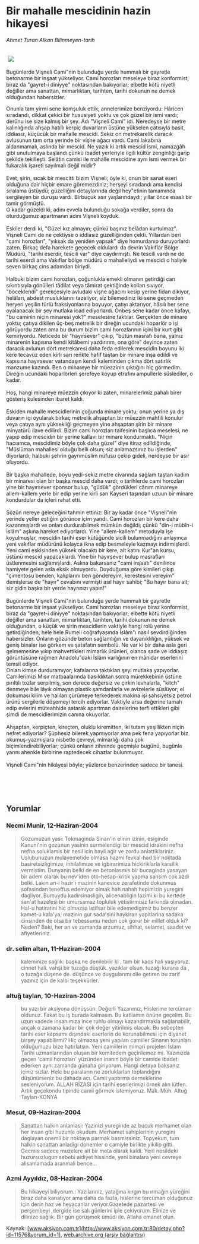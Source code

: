 # Bir mahalle mescidinin hazin hikayesi

*Ahmet Turan Alkan Bilinmeyen-tarih*

<div>
 <font>
  <img border="0" height="1" src="/web/20050119204851im_/http://www.aksiyon.com.tr/images/blank.gif"/>
 </font>
 <font class="content">
  <p>
   <img border="0" hspace="5" src="http://web.archive.org/web/20050119204851im_/http://www.aksiyon.com.tr/resim/496/18.jpg" vspace="5"/>
  </p>
 </font>
 <font class="content">
  Bugünlerde Vişneli Cami"nin bulunduğu yerde hummalı bir gayretle betonarme bir inşaat yükseliyor. Cami horozları meseleye biraz konformist, biraz da "gayret-i diniyye" noktasından bakıyorlar; elbette kötü niyetli değiller ama sanattan, mimarlıktan, tarihten, tarihi dokunun ne demek olduğundan habersizler.
 </font>
 <br/>
 <p>
  <font class="content">
   Onunla tam yirmi sene komşuluk ettik; annelerimize benziyordu: Hâricen sıradandı, dikkat çekici bir hususiyeti yoktu ve çok güzel bir ismi vardı; derûnu ise size kalmış bir şey. Adı "Vişneli Cami" idi. Neredeyse bir metre kalınlığında ahşap hatıllı kerpiç duvarların üstüne yükselen çatısıyla basit, iddiasız, küçücük bir mahalle mescidi. Sekiz on metrekarelik daracık avlusunun tam orta yerinde bir vişne ağacı vardı. Cami lakabına aldanmamalı, aslında bir mescid. Ne yazık ki artık mescid ismi, namazgâh gibi unutulmaya başlandı çünkü ibadet yerleriyle ilgili kültür zenginliği garip şekilde tekilleşti. Selâtin camisi ile mahalle mescidine aynı ismi vermek bir fukaralık işareti sayılmalı değil midir?
   <br>
    <br>
     Evet, şirin, sıcak bir mescitti bizim Vişneli; öyle ki, onun bir sanat eseri olduğuna dair hiçbir emare göremezdiniz; herşeyi sıradandı ama kendisi sıralama üstüydü; güzelliğini detaylarında değil hey"etinin tamamında sergileyen bir duruşu vardı. Birbuçuk asır yaşlarındaydı; yıllar önce esaslı bir tamir görmüştü.
     <br>
      O kadar güzeldi ki, adını evvela bulunduğu sokağa verdiler, sonra da oturduğumuz apartmanın adını Vişneli koyduk.
      <br>
       <br/>
       Eskiler derdi ki, "Güzel kız almayın; çünkü başınız belâdan kurtulmaz". Vişneli Cami de ne çektiyse o iddiasız güzelliğinden çekti. Yıllardan beri "cami horozları", "yıksak da yeniden yapsak" diye homurdanıp duruyorlardı zaten. Birkaç defa harekete geçecek oldulardı da devrin Vakıflar Bölge Müdürü, "tarihi eserdir, tescili var" diye caydırmıştı. Ne tescili vardı ne de tarihi eserdi ama Vakıflar bölge müdürü o mahalleliydi ve mescidi o haliyle seven birkaç cins adamdan biriydi.
       <br/>
       <br/>
       Halbuki bizim cami horozları, çoğunlukla emekli olmanın getirdiği can sıkıntısıyla gönülleri tâdilat veya tâmirat çektiğinde kolları sıvıyor, "böceklendi" gerekçesiyle avludaki vişne ağacını kesip yerine fidan dikiyor, helâları, abdest musluklarını tazeliyor, siz bilemediniz iki sene geçmeden heryeri yeşilin türlü fraksiyonlarına boyuyor, çatıyı aktarıyor, hâsılı her sene oyalanacak bir şey mutlaka icad ediyorlardı. Onbeş sene kadar önce kafayı, "bu caminin niçin minaresi yok?" meselesine taktılar. Gerçekten de minare yoktu; çatıya dikilen üç-beş metrelik bir direğin ucundaki hoparlör o işi görüyordu zaten ama bu durum bizim cami horozlarının içini bir kurt gibi kemiriyordu. Neticede bir "hayırsever" çıkıp, "bütün masrafı bana, yalnız minarenin kapısına kendi kitâbemi yazdırırım, ona göre" deyince zaten daracık avlunun dört metrekaresi daha feda edilerek mescidin boyunu iki kere tecavüz eden kirli sarı renkte hafif taştan bir minare inşa edildi ve kapısına hayırsever vatandaşın kendi kaleminden çıkma dört satırlık manzume kazındı. Ben o minareye bir müezzinin çıktığını hiç görmedim. Direğin ucundaki hoparlörleri şerefeye koyup etrafını ampullerle süslediler, o kadar.
       <br/>
       <br/>
       Hoş, hangi minareye müezzin çıkıyor ki zaten, minarelerimiz pahalı birer gösteriş kulesinden ibaret kaldı.
       <br/>
       <br/>
       Eskiden mahalle mescidlerinin çoğunda minare yoktu; onun yerine ya dış duvarın içi oyularak birkaç metrelik ahşaptan bir müezzin mahfili konulur veya çatıya aynı yüksekliği geçmeyen yine ahşaptan şirin bir minare minyatürü ilave edilirdi. Bizim cami horozları taifesinin başlıca meselesi, ne yapıp edip mescidin bir yerine kallavi bir minare kondurmaktı. "Niçin hacıamca, mescidimiz böyle çok daha güzel" diye itiraz edildiğinde, "Müslüman mahallesi olduğu belli olsun; siz anlamazsınız bu işlerden" diyorlardı; halbuki şehrin gayrımüslim nüfusu çekip gideli, nerdeyse bir asır oluyordu.
       <br/>
       <br/>
       Bir başka mahallede, boyu yedi-sekiz metre civarında sağlam taştan kadim bir minaresi olan bir başka mescid daha vardı; o tarihlerde cami horozları yine bir hayırsever sponsor bulup, "güdük" gördükleri cânım minareye allem-kallem yerle bir edip yerine kirli sarı Kayseri taşından uzuun bir minare kondurdular da içleri rahat etti.
       <br/>
       <br/>
       Sözün nereye geleceğini tahmin ettiniz: Bir ay kadar önce "Vişneli"nin yerinde yeller estiğini görünce içim yandı. Cami horozları bir kere daha kazanmışlardı ve onları durdurabilmek mümkün değildi; çünkü "din-i mübîn-i İslâm" aşkına hareket ediyorlardı. Yine "allem-kallem" metoduyla işe koyulmuşlar, mescidin tarihi eser kütüğünde sicili bulunmadığını anlayınca yeni vakıflar müdürünü kolayca ikna edip besmeleyle kazmayı indirmişlerdi. Yeni cami eskisinden yüksek olacaktı bir kere, alt katını Kur"an kursu, üstünü mescid yapacaklardı. Yine bir hayırsever bulup masrafları üstlenmesini sağlamışlardı. Aslına bakarsanız "cami inşaatı" denilince hamiyete gelen asla eksik olmuyordu. Duyduğuma göre kimileri çıkıp "çimentosu benden, kalıplarını ben göndereyim, kerestesini vereyim" demişlerse de "hayır" cevabını vermişti asıl hayır sahibi; "Bu hayır bana ait; siz gidin başka bir yerde hayrınızı yapın!"
       <br/>
       <br/>
       Bugünlerde Vişneli Cami"nin bulunduğu yerde hummalı bir gayretle betonarme bir inşaat yükseliyor. Cami horozları meseleye biraz konformist, biraz da "gayret-i diniyye" noktasından bakıyorlar; elbette kötü niyetli değiller ama sanattan, mimarlıktan, tarihten, tarihi dokunun ne demek olduğundan, o küçük ve şirin mescidlerin vaktiyle hangi rolü yerine getirdiğinden, hele hele Rumeli coğrafyasında İslâm"ı nasıl sevdirdiğinden habersizler. Onların gözünde beton sağlamlığın ve dayanıklılığın, yüksek ve geniş binalar ise görkem ve şatafatın sembolü. Ne var ki bir daha asla geri gelmemesine yıkıp mahvettikleri mimarlık ürünleri, olanca sade ve iddiasız görüntüsüne rağmen Anadolu"daki İslâm varlığının en mânidar eserlerini temsil ediyor.
       <br/>
       Onları kimse durduramıyor; kafalarına taktıkları şeyi mutlaka yapıyorlar. Camilerimizi Mısır matbaalarında basıldıktan sonra mürekkebinin üstüne pırıltılı tozlar serpilmiş, son derece değersiz ve çirkin levhalarla, "kitch" denmeye bile lâyık olmayan plastik şamdanlarla ve avizelerle süslüyor; el dokuması kilim ve halıları çürümeye terkederek makina işi şahsiyetsiz petrol ürünü sergilerle döşemeyi tercih ediyorlar. Vaktiyle arsa değerine tamah edip evlerini müteahhide satarak apartman dairelerine terfi ettikleri gibi şimdi de mescidlerimizin canına okuyorlar.
       <br/>
       <br/>
       Ahşaptan, kerpiçten, kireçten, oluklu kiremitten, iki tutam yeşillikten niçin nefret ediyorlar? Şüphesiz bilerek yapmıyorlar ama pek fena yapıyorlar biz okumuş-yazmışlara nisbetle çevreyi, mimarlığı daha çok biçimlendirebiliyorlar; çünkü onların zihninde geçmişle bugünü, bugünle yarını ahenkle birbirine raptedecek cihazlar bulunmuyor.
       <br/>
       <br/>
       Vişneli Cami"nin hikâyesi böyle; yüzlerce benzerinden sadece bir tanesi.
       <br/>
      </br>
     </br>
    </br>
   </br>
  </font>
 </p>
</div>


## Yorumlar

### Necmi Munir, 12-Haziran-2004
> Gozumuzun yasi: 
> Tokmaginda Sinan'in elinin izinin, esiginde Kanuni'nin gozunun yasinin surmelendigi bir mescid idrakini nefha nefha soluklamis bir nesil icin hayli agir ve zordu anlattiklariniz. Uslubunuzun mulayemetide olmasa hazmi fevkal-had bir noktada basiretsizligimize, inhilalimize ve igbirarimiza hickiriklarla karsilik vermistim. Dunyanin belki de en betonlasmis bir bucaginda yasayan bir adem olarak bu nev'iden oto-hesap-kritik yapma sansim cok azdi belki. Lakin an-i hazir'i mazinin kanevice zerafetinde dokunmus sofasindan teneffus edemiyor olmak hah nahah hepimizin yuregini dagliyor. Bumuydu kadirsinasligin, alicenabligin lazimi ki bu kertede san'at hazelesi bir umursamaz topluluk yetistirmisiz farkinda olmadan. Hal-u hatiratini hic olmazsa istifsar bile edemedigimiz bu benzer kamet-u kala'ya, mazinin gur sada'sini haykiran yapitlarina sadaka cinsinden de olsa bir tebessumu neden cok gorur bir millet olduk ki? Neden?  Baki, her an ve zamanda arzumuz, sihhat, selamet, saadet ve afiyetleriniz.

### dr. selim altan, 11-Haziran-2004
> kaleminize sağlık: 
> başka ne denilebilir ki . tam bir kaos hali yaşıyoruz. cinnet hali. vahşi bir tuzağa düştük. yazıklar olsun. tuzağı kurana da , o tuzağa düşene de. düşünce ve duygularımı dile getiren bu zarif yazınız için de kalbi teşekkürler.

### altuğ taylan, 10-Haziran-2004
> bu yazı bir aksiyona dönüşsün: 
> Değerli Yazarımız, Hislerime tercüman oldunuz. Fakat bu iş burada kalmasın. Bu katliamın önüne geçelim. Bu uzun vadede insanımıza ince ruhlu olmayı kazandırmakla sağlanabilir, ançak o zamana kadar bir çok değer yitirilmiş olacak. Bu sebepten tarihi eser kapsamı dışındaki eserlerin de korunabilmesi için diyanet birşey yapabilirmi? Hiç olmazsa yeni yapılan camiiler Sinanın torunları olduğumuzu bize hatırlatsın. Yeni camiilerin mimari projeleri İslam Tarihi uzmanlarından oluşan bir komitedem geçirilemez mi. Yazınızda geçen 'camii horozları' yüzünden inanın böyle bir camide ibadet ederken aynı zamanda günaha giriyorum. Hangi detaya baksanız içiniz sızlar. Hele bu paraların ne zorluklarlan toplandığını düşünürseniz bu dahada acı. Camii yaptırma derneklerine sesleniyorum. ALLAH RİZASI için tarihi eserlerimizi örnek alın lütfen. Artık geçekondu tipinde camii görmek istemiyoruz. Mak. Müh. Altuğ Taylan-KONYA

### Mesut, 09-Haziran-2004
> Sanattan halkin anlamasi: 
> Yazinizi yureginde az bucuk merhamet olan her insan gibi huzunle okudum. Merhamet sahiplerinin yuregini daglayan onemli bir noktaya parmak basmissiniz. Topyekun, tum halkin sanattan anladigi donemler o camiyle birlikte yikilip gitti. Gecmis sadece muzelere ait bir meta olarak kaldi. Yeni nesildeki huzursuzlugun sebebi aidiyet hissinde, yeni binalara yeni cevreye alisamamada aranmali bence...

### Azmi Ayyıldız, 08-Haziran-2004
> Bu hikayeyi biliyorum.: 
> Yazılarınız, yatağına kırgın bu ırmağın yüreğini biraz daha kanatıyor ama daha da fazla, hislerine tercüman olduğunuz için derin haz ve heyacanlar veriyor.Gazetede pazartesi ve perşembeyi ,dergide ise salı günlerini iple çekiyorum. Elinize ve dilinize sağlık. Bir gün görüşmek ümüdi ile. Allaha emanet olun.

Kaynak: [www.aksiyon.com.tr](http://www.aksiyon.com.tr:80/detay.php?id=11576&yorum_id=1), [web.archive.org (arşiv bağlantısı)](http://web.archive.org/web/20050119204851/http://www.aksiyon.com.tr:80/detay.php?id=11576&yorum_id=1)
